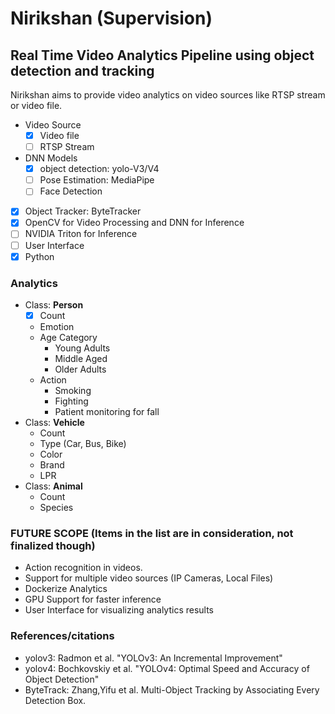 # Nirikshan (Supervision)
## Real Time Video Analytics Pipeline using object detection and tracking 

Nirikshan aims to provide video analytics on video sources like RTSP stream or video file.

- Video Source
  - [x] Video file
  - [ ] RTSP Stream
- DNN Models
  - [x] object detection: yolo-V3/V4
  - [ ] Pose Estimation: MediaPipe
  - [ ] Face Detection
- [x] Object Tracker: ByteTracker
- [x] OpenCV for Video Processing and DNN for Inference
- [ ] NVIDIA Triton for Inference
- [ ] User Interface
- [x] Python

### Analytics
- Class: **Person**
  - [x] Count 
  - Emotion
  - Age Category
    - Young Adults
    - Middle Aged
    - Older Adults
  - Action
    - Smoking
    - Fighting
    - Patient monitoring for fall
- Class: **Vehicle**
   - Count
   - Type (Car, Bus, Bike)
   - Color
   - Brand
   - LPR
- Class: **Animal**
  - Count
  - Species
  
### FUTURE SCOPE (Items in the list are in consideration, not finalized though)
- Action recognition in videos.
- Support for multiple video sources (IP Cameras, Local Files)
- Dockerize Analytics
- GPU Support for faster inference
- User Interface for visualizing analytics results

### References/citations
- yolov3: Radmon et al. "YOLOv3: An Incremental Improvement"
- yolov4: Bochkovskiy et al. "YOLOv4: Optimal Speed and Accuracy of Object Detection"
- ByteTrack: Zhang,Yifu et al. Multi-Object Tracking by Associating Every Detection Box.
